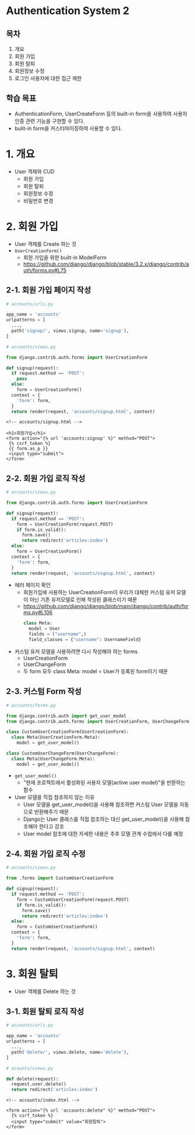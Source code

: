 # Authentication System 2
## 목차
1. 개요
2. 회원 가입
3. 회원 탈퇴
4. 회원정보 수정
5. 로그인 사용자에 대한 접근 제한
## 학습 목표
* AuthenticationForm, UserCreateForm 등의 built-in form을 사용하여 사용자 인증 관련 기능을 구현할 수 있다.
* bulit-in form을 커스터마이징하여 사용할 수 있다.

# 1. 개요
* User 객체와 CUD
  * 회원 가입
  * 회원 탈퇴
  * 회원정보 수정
  * 비밀번호 변경

# 2. 회원 가입
* User 객체를 Create 하는 것
* `UserCreationForm()`
  * 회원 가입을 위한 built-in ModelForm
  * https://github.com/django/django/blob/stable/3.2.x/django/contrib/auth/forms.py#L75
## 2-1. 회원 가입 페이지 작성
```py
# accounts/urls.py

app_name = 'accounts'
urlpatterns = [
  ...,
  path('signup/', views.signup, name='signup'),
]
```
```py
# accounts/views.py

from django.contrib.auth.forms import UserCreationForm

def signup(request):
  if request.method == 'POST':
    pass
  else:
    form = UserCreationForm()
  context = {
    'form': form,
  }
  return render(request, 'accounts/signup.html', context)
```
```django
<!-- accounts/signup.html -->

<h1>회원가입</h1>
<form action="{% url 'accounts:signup' %}" method="POST">
 {% csrf_token %}
 {{ form.as_p }}
 <input type="submit">
</form>
```
## 2-2. 회원 가입 로직 작성
```py
# accounts/views.py

from django.contrib.auth.forms import UserCreationForm

def signup(request):
  if request.method == 'POST':
    form = UserCreationForm(request.POST)
    if form.is_valid():
      form.save()
      return redirect('articles:index')
  else:
    form = UserCreationForm()
  context = {
    'form': form,
  }
  return render(request, 'accounts/signup.html', context)
```
* 에러 페이지 확인
  * 회원가입에 사용하는 UserCreationForm이 우리가 대체한 커스텀 유저 모델이 아닌 기존 유저모델로 인해 작성된 클래스이기 때문
  * https://github.com/django/django/blob/main/django/contrib/auth/forms.py#L106
    ```py
    class Meta:
      model = User
      fields = ("username",)
      field_classes = {"username": UsernameField}
    ```
* 커스텀 유저 모델을 사용하려면 다시 작성해야 하는 forms
  * UserCreationForm
  * UserChangeForm
   * 두 form 모두 class Meta: model = User가 등록된 form이기 때문
## 2-3. 커스텀 Form 작성
```py
# accounts/forms.py

from django.contrib.auth import get_user_model
from django.contrib.auth.forms import UserCreationForm, UserChangeForm

class CustomUserCreationForm(UserCreationForm):
  class Meta(UserCreationForm.Meta):
    model = get_user_model()

class CustomUserChangeForm(UserChangeForm):
  class Meta(UserChangeForm.Meta):
    model = get_user_model()
```
* `get_user_model()`
  * "현재 프로젝트에서 활성화된 사용자 모델(active user model)"을 반환하는 함수
* User 모델을 직접 참조하지 않는 이유
  * User 모델을 get_user_model()을 사용해 참조하면 커스텀 User 모델을 자동으로 반환해주기 때문
  * Django는 User 클래스를 직접 참조하는 대신 get_user_model()을 사용해 참조해야 한다고 강조
  * User model 참조에 대한 자세한 내용은 추후 모델 관계 수업에서 다룰 예정

## 2-4. 회원 가입 로직 수정
```py
# accounts/views.py

from .forms import CustomUserCreationForm

def signup(request):
  if request.method == 'POST':
    form = CustomUserCreationForm(request.POST)
    if form.is_valid():
      form.save()
      return redirect('articles:index')
  else:
    form = CustomUserCreationForm()
  context = {
    'form': form,
  }
  return render(request, 'accounts/signup.html', context)
```

# 3. 회원 탈퇴
* User 객체를 Delete 하는 것
## 3-1. 회원 탈퇴 로직 작성
```py
# accounts/urls.py

app_name = 'accounts'
urlpatterns = [
  ..., 
  path('delete/', views.delete, name='delete'),
]
```
```py
# acounts/views.py

def delete(request):
  request.user.delete()
  return redirect('articles:index')
```
```django
<!-- accounts/index.html -->

<form action="{% url 'accounts:delete" %}" method="POST">
  {% csrf_token %}
  <input type="submit" value="회원탈퇴">
</form>
```
